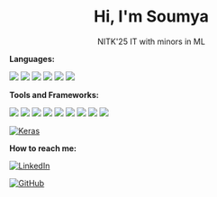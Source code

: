 <h1 align="center"> Hi, I'm Soumya </h1>



<p align="center">
  NITK'25 IT with minors in ML</p>

<p><b> Languages:</b></p>

[<img src="https://img.icons8.com/color/48/000000/c-plus-plus-logo.png"/>](https://en.cppreference.com/w/) 
[<img src="https://img.icons8.com/color/48/000000/python.png"/>](https://docs.python.org/3/) 
[<img src="https://img.icons8.com/color/48/000000/c-programming.png"/>](https://en.cppreference.com/w/c/language)
[<img src="https://img.icons8.com/color/48/000000/java-coffee-cup-logo.png"/>](https://docs.oracle.com/en/java/) [<img src="https://img.icons8.com/color/48/000000/html-5--v1.png"/>](https://developer.mozilla.org/en-US/docs/Web/HTML) 
[<img src="https://img.icons8.com/color/48/000000/xml-file.png"/>](https://www.w3.org/XML/) 

<p><b> Tools and Frameworks: </b></p>
<a href="https://www.kaggle.com/docs"><img src="https://img.shields.io/badge/Kaggle-035a7d?style=for-the-badge&logo=kaggle&logoColor=white"/></a> <a href="https://pandas.pydata.org/docs/"><img src="https://img.shields.io/badge/pandas-%23150458.svg?style=for-the-badge&logo=pandas&logoColor=white"/></a> <a href="https://numpy.org/doc/"><img src="https://img.shields.io/badge/numpy-%23013243.svg?style=for-the-badge&logo=numpy&logoColor=white"/></a> <a href="https://www.scipy.org/docs.html"><img src="https://img.shields.io/badge/SciPy-%230C55A5.svg?style=for-the-badge&logo=scipy&logoColor=%white"/></a> <a href="https://www.tensorflow.org/api_docs"><img src="https://img.shields.io/badge/TensorFlow-%23FF6F00.svg?style=for-the-badge&logo=TensorFlow&logoColor=white"/></a> <a href="https://dev.mysql.com/doc/"><img src="https://img.shields.io/badge/mysql-%2300f.svg?style=for-the-badge&logo=mysql&logoColor=white"/></a> <a href="https://jupyter.org/documentation"><img src="https://img.shields.io/badge/jupyter-%23FA0F00.svg?style=for-the-badge&logo=jupyter&logoColor=white"/></a> <a href="https://code.visualstudio.com/docs"><img src="https://img.shields.io/badge/Visual%20Studio%20Code-0078d7.svg?style=for-the-badge&logo=visual-studio-code&logoColor=white"/></a> <a href="https://developer.apple.com/documentation/xcode"><img src="https://img.shields.io/badge/Xcode-007ACC?style=for-the-badge&logo=Xcode&logoColor=white"/></a> 

[![Keras](https://img.shields.io/badge/Keras-%23D00000.svg?style=for-the-badge&logo=Keras&logoColor=white&color=ff69b4)](https://keras.io/)

<p><b> How to reach me: </p></b>

[![LinkedIn](https://img.shields.io/badge/LinkedIn-Profile-blue)](https://www.linkedin.com/in/soumyasj/)

[![GitHub](https://img.shields.io/badge/GitHub-Profile-brightgreen)](https://github.com/SoumyaSJha)
